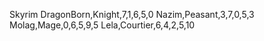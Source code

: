 Skyrim
DragonBorn,Knight,7,1,6,5,0
Nazim,Peasant,3,7,0,5,3
Molag,Mage,0,6,5,9,5
Lela,Courtier,6,4,2,5,10
